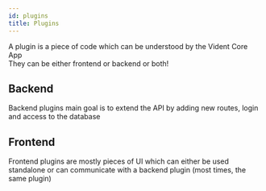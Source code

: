 ```yaml
---
id: plugins
title: Plugins
---
```


A plugin is a piece of code which can be understood by the Vident Core App <br/>
They can be either frontend or backend or both!

## Backend

Backend plugins main goal is to extend the API by adding new routes, login and access to the database

## Frontend

Frontend plugins are mostly pieces of UI which can either be used standalone or can communicate
with a backend plugin (most times, the same plugin)
